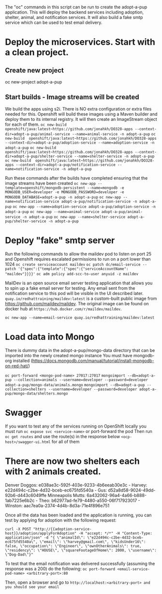 The "oc" commands in this script can be run to create the adopt-a-pup application. This will deploy the backend services including adoption, shelter, animal, and notification services. It will also build a fake smtp service which can be used to test email delivery.

# Deploy the microservices. Start with a clean project.
## Create new project
oc new-project adopt-a-pup

## Start builds - Image streams will be created
We build the apps using s2i. There is NO extra configuration or extra files needed for this. Openshift will build these images using a Maven builder and deploy them to its internal registry. It will then create an ImageStream object for each of them. 
`oc new-build  openshift/java:latest~https://github.com/jonahkh/DO328-apps --context-dir=adopt-a-pup/animal-service --name=animal-service -n adopt-a-pup`
`oc new-build  openshift/java:latest~https://github.com/jonahkh/DO328-apps --context-dir=adopt-a-pup/adoption-service --name=adoption-service -n adopt-a-pup`
`oc new-build  openshift/java:latest~https://github.com/jonahkh/DO328-apps --context-dir=adopt-a-pup/shelter-service --name=shelter-service -n adopt-a-pup`
`oc new-build  openshift/java:latest~https://github.com/jonahkh/DO328-apps --context-dir=adopt-a-pup/notification-service --name=notification-service -n adopt-a-pup`

Run these commands after the builds have completed ensuring that the image streams have been created
`oc new-app --template=openshift/mongodb-persistent --name=mongodb -e MONGODB_USER=developer -e MONGODB_PASSWORD=developer -e MONGODB_DATABASE=adopt-a-pup -n adopt-a-pup`
`oc new-app --name=notification-service adopt-a-pup/notification-service -n adopt-a-pup`
`oc new-app --name=adoption-service adopt-a-pup/adoption-service -n adopt-a-pup`
`oc new-app --name=animal-service adopt-a-pup/animal-service -n adopt-a-pup`
`oc new-app --name=shelter-service adopt-a-pup/shelter-service -n adopt-a-pup`

# Deploy "fake" smtp server
Run the following commands to allow the maildev pod to listen on port 25 and Openshift requires escalated permissions to run on a port lower than 1024
`oc create serviceaccount maildev`
`oc patch dc/email-service --patch '{"spec":{"template":{"spec":{"serviceAccountName": "maildev"}}}}'`
`oc adm policy add-scc-to-user anyuid -z maildev`

MailDev is an open source email server testing application that allows you to spin up a fake email server for testing.
Any email sent from the notification service to this pod will be visible in the UI described later. 
`quay.io/redhattraining/maildev:latest` is a custom-built public image from https://github.com/maildev/maildev. 
The original image can be found on docker hub at `https://hub.docker.com/r/maildev/maildev`.

`oc new-app --name=email-service quay.io/redhattraining/maildev:latest`

# Load data into Mongo
There is dummy data in the adopt-a-pup/mongo-data directory that can be imported into the newly created mongo instance
You must have mongodb-org installed (https://docs.mongodb.com/manual/tutorial/install-mongodb-on-red-hat/)

`oc port-forward <mongo-pod-name> 27017:27017`
`mongoimport --db=adopt-a-pup --collection=animals --username=developer --password=developer adopt-a-pup/mongo-data/animals.mongo` 
`mongoimport --db=adopt-a-pup --collection=shelters --username=developer --password=developer adopt-a-pup/mongo-data/shelters.mongo`

# Swagger
If you want to test any of the services running on OpenShift locally you must run `oc expose svc <service-name>` or port-forward the pod
Then run `oc get routes` and use the route(s) in the response below
`<ocp-host>/swagger-ui.html` for all of them

# There are now two shelters each with 2 animals created.

Denver Doggos: e038ae3c-592f-403e-9233-4b6eeab30e3c
    - Harvey: e22d494c-c2be-4d32-bceb-ec675fd5540a
    - Gus: d52a8d58-9024-49dd-92b6-d443c6049ffe
Minneapolis Mutts: 6a432062-96a4-4a66-b888-1ab7225e6b2c
    - Theo: b62977ad-fe79-4480-a550-06f717923017
    - Winston: aac7ea0a-2374-4d4b-8d3a-71e4f896e751
    
Once all the data has been loaded and the application is running, you can test by applying for adoption with the following request:

`curl -X POST "http://{{adoption-service-host}}/adoption/applyForAdoption" -H "accept: */*" -H "Content-Type: application/json" -d "{ \"animalId\": \"e22d494c-c2be-4d32-bceb-ec675fd5540a\", \"email\": \"harvey@gmail.com\", \"kidsUnder16\": false, \"occupation\": \"Engineer\", \"ownOtherAnimals\": true, \"residency\": \"HOUSE\", \"squareFootageOfHome\": 2000, \"username\": \"Dog-Dad\"}"`

To test that the email notification was delivered successfully (assuming the response was a 200) do the following:
`oc port-forward <email-service-pod-name> <arbitrary-port>:80`

Then, open a browser and go to `http://localhost:<arbitrary-port> and you should see your email`
